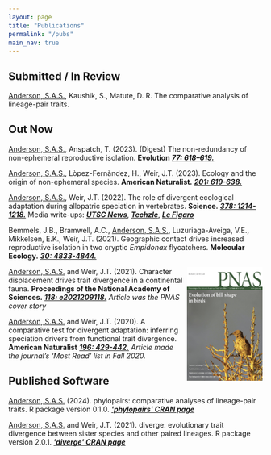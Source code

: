 ```yaml
---
layout: page
title: "Publications"
permalink: "/pubs"
main_nav: true
---
```


<style>
img {
	float:right;
}
</style>

<h2>Submitted / In Review</h2>

<p><u>Anderson, S.A.S.</u>, Kaushik, S., Matute, D. R. The comparative analysis of lineage-pair traits. </p>

<h2>Out Now</h2>

<p><u>Anderson, S.A.S.</u>, Anspatch, T. (2023). (Digest) The non-redundancy of non-ephemeral reproductive isolation. <b>Evolution</b> <a href="https://academic.oup.com/evolut/advance-article/doi/10.1093/evolut/qpac060/6918776"><b><i>77: 618–619.</i></b></a> </p>

<p><u>Anderson, S.A.S.</u>, L&ograve;pez-Fern&agrave;ndez, H., Weir, J.T. (2023). Ecology and the origin of non-ephemeral species. <b>American Naturalist.</b> <a href="https://doi.org/10.1086/723763"><b><i>201: 619-638.</i></b></a> </p>

<p><u>Anderson, S.A.S.</u>, Weir, J.T. (2022). The role of divergent ecological adaptation during allopatric speciation in vertebrates. <b>Science.</b> <a href="https://www.science.org/doi/10.1126/science.abo7719"><b><i>378: 1214-1218.</i></b></a> Media write-ups: <a href="https://utsc.utoronto.ca/news-events/breaking-research/study-finds-most-new-species-dont-evolve-adapting-different-environments-similar"><b><i>UTSC News</i></b></a>, <a href="http://techzle.com/how-new-species-arise"> <b><i>Techzle</i></b></a>, <a href="https://www.lefigaro.fr/sciences/le-hasard-premier-declencheur-de-l-evolution-20221222"> <b><i> Le Figaro </i></b></a> </p>

<p>Bemmels, J.B., Bramwell, A.C., <u>Anderson, S.A.S.</u>, Luzuriaga-Aveiga, V.E., Mikkelsen, E.K., Weir, J.T. (2021). Geographic contact drives increased reproductive isolation in two cryptic <i>Empidonax</i> flycatchers. <b>Molecular Ecology.</b> <a href="https://doi.org/10.1111/mec.16105"><b><i>30: 4833-4844.</i></b></a> </p>

<p><a href="https://www.pnas.org/content/118/20.cover-expansion"> <img src="/assets/pnas_118_20_coverthumb_smaller.jpg" alt="PNAS cov" style="width:150px;height:225px;margin-left:05px;"> </a> <u>Anderson, S.A.S.</u> and Weir, J.T. (2021). Character displacement drives trait divergence in a continental fauna. <b>Proceedings of the National Academy of Sciences.</b> <a href="https://doi.org/10.1073/pnas.2021209118"><b><i>118: e2021209118.</i></b></a>
<i>Article was the PNAS cover story</i></p>

<p><u>Anderson, S.A.S.</u> and Weir, J.T. (2020). A comparative test for divergent adaptation: inferring speciation drivers from functional trait divergence. <b>American Naturalist</b> <a href="https://doi.org/10.1086/710338"><b><i>196: 429-442.</i></b></a>
<i>Article made the journal’s ‘Most Read’ list in Fall 2020.</i></p>

<h2>Published Software</h2>

<p><u>Anderson, S.A.S.</u> (2024). phylopairs: comparative analyses of lineage-pair traits. R package version 0.1.0. <a href="https://CRAN.R-project.org/package=phylopairs"><b><i>'phylopairs' CRAN page</i></b></a></p>

<p><u>Anderson, S.A.S.</u> and Weir, J.T. (2021). diverge: evolutionary trait divergence between sister species and other paired lineages. R package version 2.0.1. <a href="https://cran.r-project.org/web/packages/diverge/index.html"><b><i>'diverge' CRAN page</i></b></a></p>

